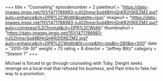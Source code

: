 +++
title = "Counseling"
episodenumber = 2
paletteurl = "https://dato-images.imgix.net/151/1471788983-nJG2hmsr3ud4BHnQnKR2t5KEZM2.jpg?auto=enhance&ch=DPR%2CWidth&palette=json"
imageurl = "https://dato-images.imgix.net/151/1471788983-nJG2hmsr3ud4BHnQnKR2t5KEZM2.jpg?auto=compress%2Cformat&ch=DPR%2CWidth"
thumbnailurl = "https://dato-images.imgix.net/151/1471788983-nJG2hmsr3ud4BHnQnKR2t5KEZM2.jpg?auto=enhance&ch=DPR%2CWidth&fit=crop&fm=jpg&h=280&w=500"
date = "2010-09-30"
weight = 73
rating = 8
director = "Jeffrey Blitz"
category = "Season 7"
+++

Michael is forced to go through counseling with Toby, Dwight seeks revenge on a local mall that refused his business, and Pam tries to fake her way to a promotion.